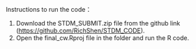 Instructions to run the code： 

1. Download the STDM_SUBMIT.zip file from the github link (https://github.com/RichShen/STDM_CODE).
2. Open the final_cw.Rproj file in the folder and run the R code. 

